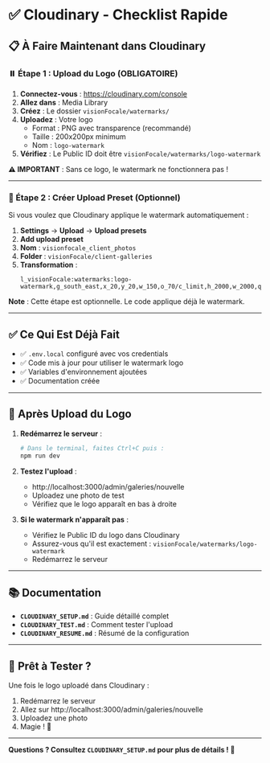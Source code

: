 # ✅ Cloudinary - Checklist Rapide

## 📋 À Faire Maintenant dans Cloudinary

### ⏸️ Étape 1 : Upload du Logo (OBLIGATOIRE)

1. **Connectez-vous** : https://cloudinary.com/console
2. **Allez dans** : Media Library
3. **Créez** : Le dossier `visionFocale/watermarks/`
4. **Uploadez** : Votre logo
   - Format : PNG avec transparence (recommandé)
   - Taille : 200x200px minimum
   - Nom : `logo-watermark`
5. **Vérifiez** : Le Public ID doit être `visionFocale/watermarks/logo-watermark`

**⚠️ IMPORTANT** : Sans ce logo, le watermark ne fonctionnera pas !

---

### 🔧 Étape 2 : Créer Upload Preset (Optionnel)

Si vous voulez que Cloudinary applique le watermark automatiquement :

1. **Settings** → **Upload** → **Upload presets**
2. **Add upload preset**
3. **Nom** : `visionfocale_client_photos`
4. **Folder** : `visionFocale/client-galleries`
5. **Transformation** :
   ```
   l_visionFocale:watermarks:logo-watermark,g_south_east,x_20,y_20,w_150,o_70/c_limit,h_2000,w_2000,q_auto:good,f_auto
   ```

**Note** : Cette étape est optionnelle. Le code applique déjà le watermark.

---

## ✅ Ce Qui Est Déjà Fait

- ✅ `.env.local` configuré avec vos credentials
- ✅ Code mis à jour pour utiliser le watermark logo
- ✅ Variables d'environnement ajoutées
- ✅ Documentation créée

---

## 🚀 Après Upload du Logo

1. **Redémarrez le serveur** :
   ```bash
   # Dans le terminal, faites Ctrl+C puis :
   npm run dev
   ```

2. **Testez l'upload** :
   - http://localhost:3000/admin/galeries/nouvelle
   - Uploadez une photo de test
   - Vérifiez que le logo apparaît en bas à droite

3. **Si le watermark n'apparaît pas** :
   - Vérifiez le Public ID du logo dans Cloudinary
   - Assurez-vous qu'il est exactement : `visionFocale/watermarks/logo-watermark`
   - Redémarrez le serveur

---

## 📚 Documentation

- **`CLOUDINARY_SETUP.md`** : Guide détaillé complet
- **`CLOUDINARY_TEST.md`** : Comment tester l'upload
- **`CLOUDINARY_RESUME.md`** : Résumé de la configuration

---

## 🎯 Prêt à Tester ?

Une fois le logo uploadé dans Cloudinary :
1. Redémarrez le serveur
2. Allez sur http://localhost:3000/admin/galeries/nouvelle
3. Uploadez une photo
4. Magie ! 🎉

---

**Questions ? Consultez `CLOUDINARY_SETUP.md` pour plus de détails ! 📸**


